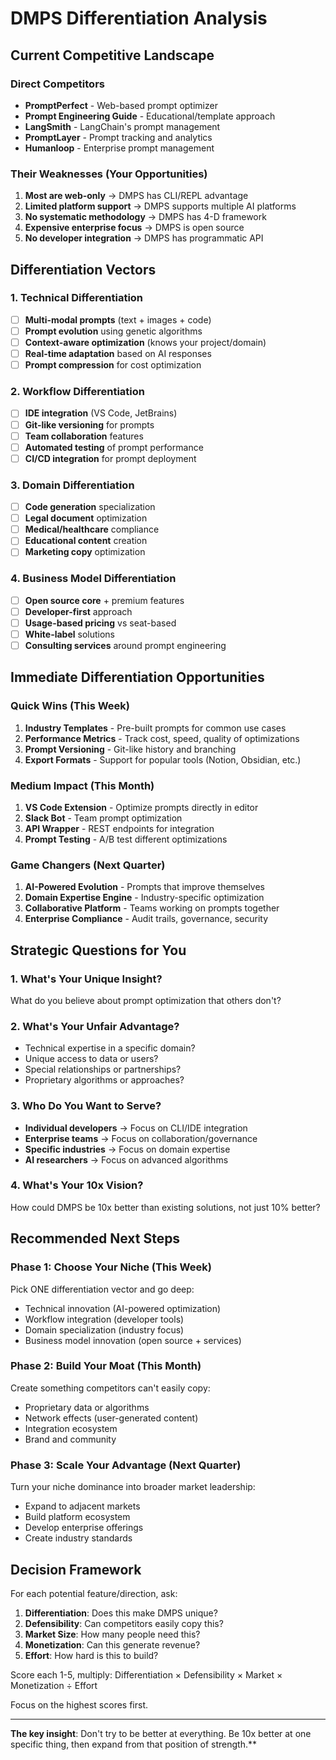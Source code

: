 # DMPS Differentiation Analysis

## Current Competitive Landscape

### Direct Competitors
- **PromptPerfect** - Web-based prompt optimizer
- **Prompt Engineering Guide** - Educational/template approach  
- **LangSmith** - LangChain's prompt management
- **PromptLayer** - Prompt tracking and analytics
- **Humanloop** - Enterprise prompt management

### Their Weaknesses (Your Opportunities)
1. **Most are web-only** → DMPS has CLI/REPL advantage
2. **Limited platform support** → DMPS supports multiple AI platforms
3. **No systematic methodology** → DMPS has 4-D framework
4. **Expensive enterprise focus** → DMPS is open source
5. **No developer integration** → DMPS has programmatic API

## Differentiation Vectors

### 1. **Technical Differentiation**
- [ ] **Multi-modal prompts** (text + images + code)
- [ ] **Prompt evolution** using genetic algorithms
- [ ] **Context-aware optimization** (knows your project/domain)
- [ ] **Real-time adaptation** based on AI responses
- [ ] **Prompt compression** for cost optimization

### 2. **Workflow Differentiation**  
- [ ] **IDE integration** (VS Code, JetBrains)
- [ ] **Git-like versioning** for prompts
- [ ] **Team collaboration** features
- [ ] **Automated testing** of prompt performance
- [ ] **CI/CD integration** for prompt deployment

### 3. **Domain Differentiation**
- [ ] **Code generation** specialization
- [ ] **Legal document** optimization
- [ ] **Medical/healthcare** compliance
- [ ] **Educational content** creation
- [ ] **Marketing copy** optimization

### 4. **Business Model Differentiation**
- [ ] **Open source core** + premium features
- [ ] **Developer-first** approach
- [ ] **Usage-based pricing** vs seat-based
- [ ] **White-label** solutions
- [ ] **Consulting services** around prompt engineering

## Immediate Differentiation Opportunities

### Quick Wins (This Week)
1. **Industry Templates** - Pre-built prompts for common use cases
2. **Performance Metrics** - Track cost, speed, quality of optimizations
3. **Prompt Versioning** - Git-like history and branching
4. **Export Formats** - Support for popular tools (Notion, Obsidian, etc.)

### Medium Impact (This Month)
1. **VS Code Extension** - Optimize prompts directly in editor
2. **Slack Bot** - Team prompt optimization
3. **API Wrapper** - REST endpoints for integration
4. **Prompt Testing** - A/B test different optimizations

### Game Changers (Next Quarter)
1. **AI-Powered Evolution** - Prompts that improve themselves
2. **Domain Expertise Engine** - Industry-specific optimization
3. **Collaborative Platform** - Teams working on prompts together
4. **Enterprise Compliance** - Audit trails, governance, security

## Strategic Questions for You

### 1. **What's Your Unique Insight?**
What do you believe about prompt optimization that others don't?

### 2. **What's Your Unfair Advantage?**
- Technical expertise in a specific domain?
- Unique access to data or users?
- Special relationships or partnerships?
- Proprietary algorithms or approaches?

### 3. **Who Do You Want to Serve?**
- **Individual developers** → Focus on CLI/IDE integration
- **Enterprise teams** → Focus on collaboration/governance  
- **Specific industries** → Focus on domain expertise
- **AI researchers** → Focus on advanced algorithms

### 4. **What's Your 10x Vision?**
How could DMPS be 10x better than existing solutions, not just 10% better?

## Recommended Next Steps

### Phase 1: Choose Your Niche (This Week)
Pick ONE differentiation vector and go deep:
- Technical innovation (AI-powered optimization)
- Workflow integration (developer tools)
- Domain specialization (industry focus)
- Business model innovation (open source + services)

### Phase 2: Build Your Moat (This Month)
Create something competitors can't easily copy:
- Proprietary data or algorithms
- Network effects (user-generated content)
- Integration ecosystem
- Brand and community

### Phase 3: Scale Your Advantage (Next Quarter)
Turn your niche dominance into broader market leadership:
- Expand to adjacent markets
- Build platform ecosystem
- Develop enterprise offerings
- Create industry standards

## Decision Framework

For each potential feature/direction, ask:

1. **Differentiation**: Does this make DMPS unique?
2. **Defensibility**: Can competitors easily copy this?
3. **Market Size**: How many people need this?
4. **Monetization**: Can this generate revenue?
5. **Effort**: How hard is this to build?

Score each 1-5, multiply: Differentiation × Defensibility × Market × Monetization ÷ Effort

Focus on the highest scores first.

---

**The key insight**: Don't try to be better at everything. Be 10x better at one specific thing, then expand from that position of strength.**